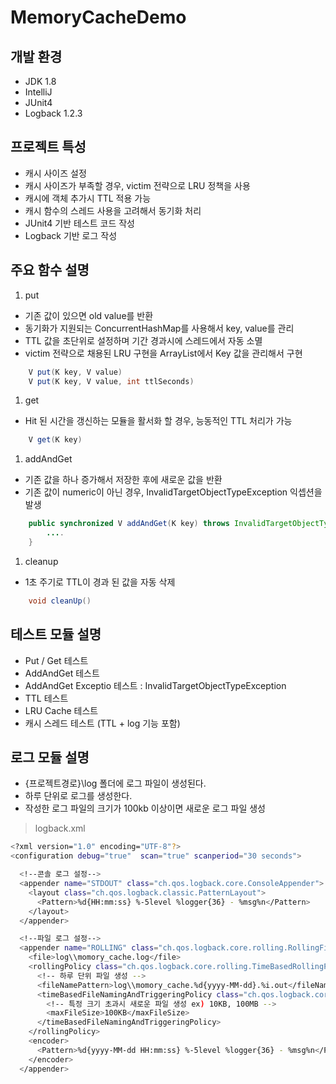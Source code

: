 # MemoryCacheDemo

## 개발 환경
* JDK 1.8
* IntelliJ
* JUnit4
* Logback 1.2.3

## 프로젝트 특성
* 캐시 사이즈 설정
* 캐시 사이즈가 부족할 경우, victim 전략으로 LRU 정책을 사용
* 캐시에 객체 추가시 TTL 적용 가능
* 캐시 함수의 스레드 사용을 고려해서 동기화 처리
* JUnit4 기반 테스트 코드 작성
* Logback 기반 로그 작성

## 주요 함수 설명
1. put
  - 기존 값이 있으면 old value를 반환
  - 동기화가 지원되는 ConcurrentHashMap를 사용해서 key, value를 관리
  - TTL 값을 초단위로 설정하며 기간 경과시에 스레드에서 자동 소멸
  - victim 전략으로 채용된 LRU 구현을 ArrayList에서 Key 값을 관리해서 구현
```java
    V put(K key, V value)
    V put(K key, V value, int ttlSeconds)
```
1. get
  - Hit 된 시간을 갱신하는 모듈을 활서화 할 경우, 능동적인 TTL 처리가 가능
```java
    V get(K key)
```
1. addAndGet
  - 기존 값을 하나 증가해서 저장한 후에 새로운 값을 반환
  - 기존 값이 numeric이 아닌 경우, InvalidTargetObjectTypeException 익셉션을 발생
```java
    public synchronized V addAndGet(K key) throws InvalidTargetObjectTypeException {
        ....
    }
```
1. cleanup
  - 1초 주기로 TTL이 경과 된 값을 자동 삭제
```java
    void cleanUp()
```

## 테스트 모듈 설명
* Put / Get 테스트
* AddAndGet 테스트
* AddAndGet Exceptio 테스트 : InvalidTargetObjectTypeException
* TTL 테스트
* LRU Cache 테스트
* 캐시 스레드 테스트 (TTL + log 기능 포함)


## 로그 모듈 설명
* {프로젝트경로}\log 폴더에 로그 파일이 생성된다.
* 하루 단위로 로그를 생성한다.
* 작성한 로그 파일의 크기가 100kb 이상이면 새로운 로그 파일 생성

> logback.xml
```bash
<?xml version="1.0" encoding="UTF-8"?>
<configuration debug="true"  scan="true" scanperiod="30 seconds">

  <!--콘솔 로그 설정-->
  <appender name="STDOUT" class="ch.qos.logback.core.ConsoleAppender">
    <layout class="ch.qos.logback.classic.PatternLayout">
      <Pattern>%d{HH:mm:ss} %-5level %logger{36} - %msg%n</Pattern>
    </layout>
  </appender>

  <!--파일 로그 설정-->
  <appender name="ROLLING" class="ch.qos.logback.core.rolling.RollingFileAppender">
    <file>log\\momory_cache.log</file>
    <rollingPolicy class="ch.qos.logback.core.rolling.TimeBasedRollingPolicy">
      <!-- 하루 단위 파일 생성 -->
      <fileNamePattern>log\\momory_cache.%d{yyyy-MM-dd}.%i.out</fileNamePattern>
      <timeBasedFileNamingAndTriggeringPolicy class="ch.qos.logback.core.rolling.SizeAndTimeBasedFNATP">
        <!-- 특정 크기 초과시 새로운 파일 생성 ex) 10KB, 100MB -->
        <maxFileSize>100KB</maxFileSize>
      </timeBasedFileNamingAndTriggeringPolicy>
    </rollingPolicy>
    <encoder>
      <Pattern>%d{yyyy-MM-dd HH:mm:ss} %-5level %logger{36} - %msg%n</Pattern>
    </encoder>
  </appender>
```
